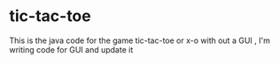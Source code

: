 # tic-tac-toe
This is the java code for the game tic-tac-toe or x-o with out a GUI , I'm writing code for GUI and update it 
